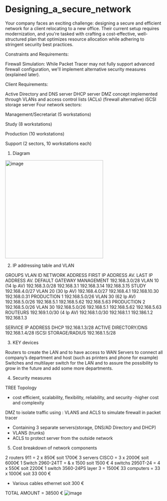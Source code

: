 # Designing_a_secure_network
Your company faces an exciting challenge: designing a secure and efficient network for a client relocating to a new office. Their current setup requires modernization, and you're tasked with crafting a cost-effective, well-structured plan that optimizes resource allocation while adhering to stringent security best practices.

Constraints and Requirements:

Firewall Simulation: While Packet Tracer may not fully support advanced firewall configuration, we'll implement alternative security measures (explained later).

Client Requirements:

Active Directory and DNS server
DHCP server
DMZ concept implemented through VLANs and access control lists (ACLs) (firewall alternative)
iSCSI storage server
Four network sectors:

Management/Secretariat (5 workstations)

Study (8 workstations)

Production (10 workstations)

Support (2 sectors, 10 workstations each)

1. Diagram
<img width="313" alt="image" src="https://github.com/Lieul000/Designing_a_secure_network/assets/155724755/a4643f6d-89ac-4f24-b9ae-91d700c0c167">

2.	IP addressing table and VLAN

GROUPS	VLAN ID	NETWORK ADDRESS	FIRST IP ADDRESS AV.	LAST IP ADDRESS AV.	DEFAULT 
GATEWAY
MANAGEMENT	192.168.3.0/28
VLAN 10
(14 Ip AV)	192.168.3.0/28	192.168.3.1	192.168.3.14	192.168.3.15
STUDY 	192.168.4.0/27
VLAN 20 (30 Ip AV)	192.168.4.0/27	192.168.4.1	192.168.10.30	192.168.0.31
PRODUCTION 1	192.168.5.0/26
VLAN 30 (62 Ip AV)	192.168.5.0/26	192.168.5.1	192.168.5.62	192.168.5.63
PRODUCTION 2	192.168.5.0/26
VLAN 30	192.168.5.0/26	192.168.5.1	192.168.5.62	192.168.5.63
ROUTEURS	192.169.1.0/30
(4 Ip AV)	192.168.1.0/30	192.168.1.1	192.186.1.2	192.168.1.3

SERVICE	IP ADDRESS
DHCP 	192.168.1.3/28
ACTIVE DIRECTORY/DNS	192.168.1.4/28
ISCSI STORAGE/RADIUS	192.168.1.5/28


3.	KEY devices

Routers to create the LAN and to have access to WAN
Servers to connect all company’s department and host (such as printers and phone for example)
Switches and multilayer switch for the LAN and to assure the possibility to grow in the future and add some more departments.

4.	Security measures

TREE Topology 
+ cost efficient, scalability, flexibility, reliability, and security 
-higher cost and complexity

DMZ   to isolate traffic using : VLANS and ACLS to simulate firewall in packet tracer
-	Containing 3 separate servers(storage, DNS/AD Directory and DHCP)
-	VLANS (trunks)
-	ACLS to protect server from the outside network







5.	Cost breakdown of network components

2 routers 911 = 2 x 850€ soit 1700€
3 servers CISCO = 3 x 2000€ soit 6000€
1 Switch 2960-24TT = & x 1500 soit 1500 €
4 switchs 2950T-24 = 4 x 550€ soit 2200€
1 switch 3560-24PS layer 3 = 1500€
33 computers = 33 x 1000€ soit 33 000 €

+ Various cables ethernet  soit 300 €

TOTAL AMOUNT = 38500 €
![image](https://github.com/Lieul000/Designing_a_secure_network/assets/155724755/cbda59ad-57ab-4409-b8cb-ccf1f199e9fa)

